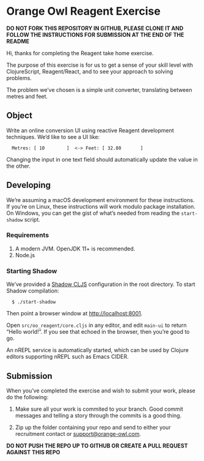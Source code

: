 # Orange Owl Reagent Exercise

**DO NOT FORK THIS REPOSITORY IN GITHUB, PLEASE CLONE IT AND FOLLOW THE
INSTRUCTIONS FOR SUBMISSION AT THE END OF THE README**

Hi, thanks for completing the Reagent take home exercise.

The purpose of this exercise is for us to get a sense of your skill level with
ClojureScript, Reagent/React, and to see your approach to solving problems.

The problem we’ve chosen is a simple unit converter, translating between metres
and feet.

## Object

Write an online conversion UI using reactive Reagent development
techniques. We’d like to see a UI like:

      Metres: [ 10        ]  <-> Feet: [ 32.80       ]

Changing the input in one text field should automatically update the value in
the other.

## Developing

We’re assuming a macOS development environment for these instructions. If you’re
on Linux, these instructions will work modulo package installation. On Windows,
you can get the gist of what’s needed from reading the `start-shadow` script.

### Requirements

1. A modern JVM. OpenJDK 11+ is recommended.
2. Node.js

### Starting Shadow

We’ve provided a [Shadow CLJS](https://github.com/thheller/shadow-cljs)
configuration in the root directory. To start Shadow compilation:

      $ ./start-shadow

Then point a browser window at [http://localhost:8001]().

Open `src/oo_reagent/core.cljs` in any editor, and edit `main-ui` to return
“Hello world!”. If you see that echoed in the browser, then you’re good to go.

An nREPL service is automatically started, which can be used by Clojure editors
supporting nREPL such as Emacs CIDER.

## Submission

When you’ve completed the exercise and wish to submit your work, please do the following:

1. Make sure all your work is commited to your branch. Good commit messages and
   telling a story through the commits is a good thing.

2. Zip up the folder containing your repo and send to either your recruitment
   contact or support@orange-owl.com.

**DO NOT PUSH THE REPO UP TO GITHUB OR CREATE A PULL REQUEST AGAINST THIS REPO**
